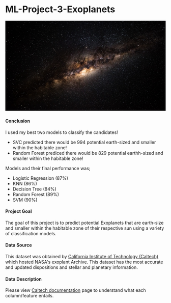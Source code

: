 # ML-Project-3-Exoplanets

<p align="center">
  <img src="Pictures/milky_way_starry_sky_galaxy_119519_1920x1080.jpg">
<p align="center">


#### Conclusion

I used my best two models to classify the candidates!
* SVC predicted there would be 994 potential earth-sized and smaller within the habitable zone!
* Random Forest prediced there would be 829 potential earthh-sized and smaller within the habitable zone! 

Models and their final performance was;
* Logistic Regression (87%)
* KNN (86%)
* Decision Tree (84%)
* Random Forest (89%)
* SVM (90%)

#### Project Goal

The goal of this project is to predict potential Exoplanets that are earth-size and smaller within the habitable zone of their respective sun using a variety of classification models.

#### Data Source

This dataset was obtained by [California Institute of Technology (Caltech)](https://exoplanetarchive.ipac.caltech.edu/index.html) which hosted NASA's exoplant Archive. 
This dataset has the most accurate and updated dispositions and stellar and planetary information. 

#### Data Description

Please view [Caltech documentation](https://exoplanetarchive.ipac.caltech.edu/applications/DocSet/index.html?doctree=/docs/docmenu.xml&startdoc=1) page to understand what each column/feature entails. 

